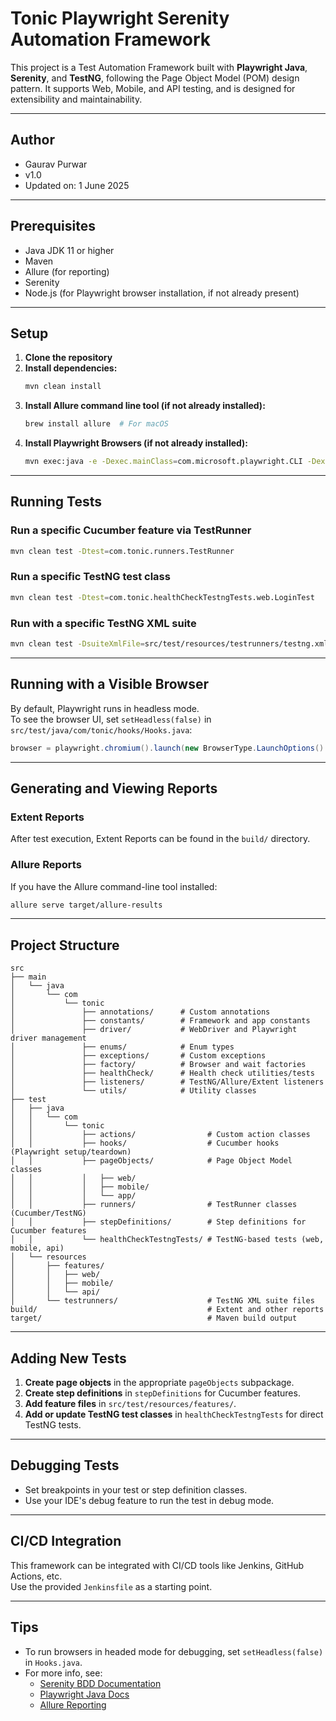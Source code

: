 # Tonic Playwright Serenity Automation Framework

This project is a Test Automation Framework built with **Playwright Java**, **Serenity**, and **TestNG**, following the Page Object Model (POM) design pattern. It supports Web, Mobile, and API testing, and is designed for extensibility and maintainability.

---

## Author

- Gaurav Purwar
- v1.0
- Updated on: 1 June 2025

---

## Prerequisites

- Java JDK 11 or higher
- Maven
- Allure (for reporting)
- Serenity
- Node.js (for Playwright browser installation, if not already present)

---

## Setup

1. **Clone the repository**
2. **Install dependencies:**
   ```bash
   mvn clean install
   ```
3. **Install Allure command line tool (if not already installed):**
   ```bash
   brew install allure  # For macOS
   ```
4. **Install Playwright Browsers (if not already installed):**
   ```bash
   mvn exec:java -e -Dexec.mainClass=com.microsoft.playwright.CLI -Dexec.args="install"
   ```

---

## Running Tests


### Run a specific Cucumber feature via TestRunner

```bash
mvn clean test -Dtest=com.tonic.runners.TestRunner
```

### Run a specific TestNG test class

```bash
mvn clean test -Dtest=com.tonic.healthCheckTestngTests.web.LoginTest
```

### Run with a specific TestNG XML suite

```bash
mvn clean test -DsuiteXmlFile=src/test/resources/testrunners/testng.xml
```

---

## Running with a Visible Browser

By default, Playwright runs in headless mode.  
To see the browser UI, set `setHeadless(false)` in `src/test/java/com/tonic/hooks/Hooks.java`:

```java
browser = playwright.chromium().launch(new BrowserType.LaunchOptions().setHeadless(false));
```

---

## Generating and Viewing Reports

### Extent Reports

After test execution, Extent Reports can be found in the `build/` directory.

### Allure Reports

If you have the Allure command-line tool installed:
```bash
allure serve target/allure-results
```

---

## Project Structure

```
src
├── main
│   └── java
│       └── com
│           └── tonic
│               ├── annotations/      # Custom annotations
│               ├── constants/        # Framework and app constants
│               ├── driver/           # WebDriver and Playwright driver management
│               ├── enums/            # Enum types
│               ├── exceptions/       # Custom exceptions
│               ├── factory/          # Browser and wait factories
│               ├── healthCheck/      # Health check utilities/tests
│               ├── listeners/        # TestNG/Allure/Extent listeners
│               └── utils/            # Utility classes
├── test
│   ├── java
│   │   └── com
│   │       └── tonic
│   │           ├── actions/                # Custom action classes
│   │           ├── hooks/                  # Cucumber hooks (Playwright setup/teardown)
│   │           ├── pageObjects/            # Page Object Model classes
│   │           │   ├── web/
│   │           │   ├── mobile/
│   │           │   └── app/
│   │           ├── runners/                # TestRunner classes (Cucumber/TestNG)
│   │           ├── stepDefinitions/        # Step definitions for Cucumber features
│   │           └── healthCheckTestngTests/ # TestNG-based tests (web, mobile, api)
│   └── resources
│       ├── features/
│       │   ├── web/
│       │   ├── mobile/
│       │   └── api/
│       └── testrunners/                    # TestNG XML suite files
build/                                      # Extent and other reports
target/                                     # Maven build output
```

---

## Adding New Tests

1. **Create page objects** in the appropriate `pageObjects` subpackage.
2. **Create step definitions** in `stepDefinitions` for Cucumber features.
3. **Add feature files** in `src/test/resources/features/`.
4. **Add or update TestNG test classes** in `healthCheckTestngTests` for direct TestNG tests.

---

## Debugging Tests

- Set breakpoints in your test or step definition classes.
- Use your IDE's debug feature to run the test in debug mode.

---

## CI/CD Integration

This framework can be integrated with CI/CD tools like Jenkins, GitHub Actions, etc.  
Use the provided `Jenkinsfile` as a starting point.

---

## Tips

- To run browsers in headed mode for debugging, set `setHeadless(false)` in `Hooks.java`.
- For more info, see:
  - [Serenity BDD Documentation](https://serenity-bdd.github.io/docs/)
  - [Playwright Java Docs](https://playwright.dev/java/)
  - [Allure Reporting](https://docs.qameta.io/allure/)

